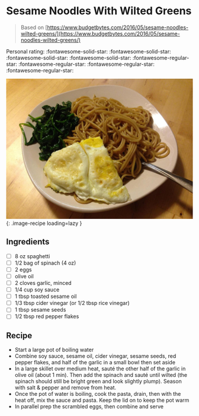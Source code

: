 <!-- Needs Manual Review -->

# Sesame Noodles With Wilted Greens

> Based on [https://www.budgetbytes.com/2016/05/sesame-noodles-wilted-greens/](https://www.budgetbytes.com/2016/05/sesame-noodles-wilted-greens/)

<!-- {cts} rating=1; (User can specify rating on scale of 1-5) -->
Personal rating: :fontawesome-solid-star: :fontawesome-solid-star: :fontawesome-solid-star: :fontawesome-solid-star: :fontawesome-regular-star: :fontawesome-regular-star: :fontawesome-regular-star: :fontawesome-regular-star:
<!-- {cte} -->

<!-- {cts} name_image=sesame_noodles_with_wilted_greens.jpg; (User can specify image name) -->
![sesame_noodles_with_wilted_greens.jpg](./sesame_noodles_with_wilted_greens.jpg){: .image-recipe loading=lazy }
<!-- {cte} -->

## Ingredients

* [ ] 8 oz spaghetti
* [ ] 1/2 bag of spinach (4 oz)
* [ ] 2 eggs
* [ ] olive oil
* [ ] 2 cloves garlic, minced
* [ ] 1/4 cup soy sauce
* [ ] 1 tbsp toasted sesame oil
* [ ] 1/3 tbsp cider vinegar (or 1/2 tbsp rice vinegar)
* [ ] 1 tbsp sesame seeds
* [ ] 1/2 tbsp red pepper flakes

## Recipe

* Start a large pot of boiling water
* Combine soy sauce, sesame oil, cider vinegar, sesame seeds, red pepper flakes, and half of the garlic in a small bowl then set aside
* In a large skillet over medium heat, sauté the other half of the garlic in olive oil (about 1 min). Then add the spinach and sauté until wilted (the spinach should still be bright green and look slightly plump). Season with salt & pepper and remove from heat.
* Once the pot of water is boiling, cook the pasta, drain, then with the heat off, mix the sauce and pasta. Keep the lid on to keep the pot warm
* In parallel prep the scrambled eggs, then combine and serve
